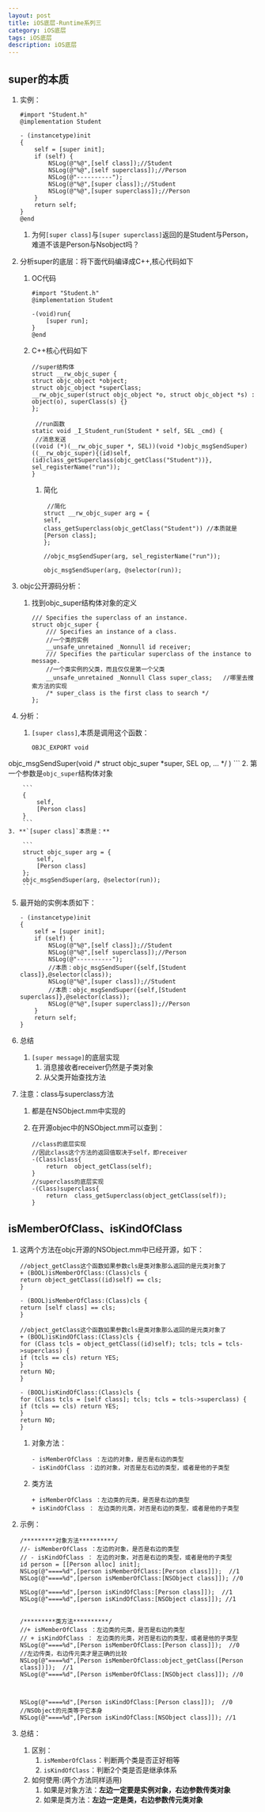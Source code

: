 ```yaml
---
layout: post
title: iOS底层-Runtime系列三
category: iOS底层
tags: iOS底层
description: iOS底层
--- 
```


## super的本质
1. 实例：
    
    ```
    #import "Student.h"
    @implementation Student
    
    - (instancetype)init
    {
        self = [super init];
        if (self) {
            NSLog(@"%@",[self class]);//Student
            NSLog(@"%@",[self superclass]);//Person
            NSLog(@"----------");
            NSLog(@"%@",[super class]);//Student
            NSLog(@"%@",[super superclass]);//Person
        }
        return self;
    }
    @end
    ```
    
    1. 为何`[super class]`与`[super superclass]`返回的是Student与Person，难道不该是Person与Nsobject吗？
2. 分析super的底层：将下面代码编译成C++,核心代码如下
    
    1. OC代码
    
        ```
        #import "Student.h"
        @implementation Student
        
        -(void)run{
            [super run];
        }
        @end
        ```
    2. C++核心代码如下
        
        ```
        //super结构体
        struct __rw_objc_super {
        struct objc_object *object;
        struct objc_object *superClass;
        __rw_objc_super(struct objc_object *o, struct objc_object *s) : object(o), superClass(s) {}
        };
         
         //run函数
        static void _I_Student_run(Student * self, SEL _cmd) {
         //消息发送
        ((void (*)(__rw_objc_super *, SEL))(void *)objc_msgSendSuper)((__rw_objc_super){(id)self, (id)class_getSuperclass(objc_getClass("Student"))}, sel_registerName("run"));
        }
        
        ```
        
        1. 简化
            
            ```
             //简化
            struct __rw_objc_super arg = {
            self,
            class_getSuperclass(objc_getClass("Student")) //本质就是[Person class];
            };
             
            //objc_msgSendSuper(arg, sel_registerName("run"));
             
            objc_msgSendSuper(arg, @selector(run));
            ```
3. objc公开源码分析：
    1. 找到objc_super结构体对象的定义
        
        ```
        /// Specifies the superclass of an instance.
        struct objc_super {
            /// Specifies an instance of a class.
            //一个类的实例
            __unsafe_unretained _Nonnull id receiver;
            /// Specifies the particular superclass of the instance to message.
            //一个类实例的父类，而且仅仅是第一个父类
            __unsafe_unretained _Nonnull Class super_class;   //哪里去搜索方法的实现
            /* super_class is the first class to search */
        };
        ```
4. 分析：
    1. `[super class]`,本质是调用这个函数：
        
        ```
        OBJC_EXPORT void
objc_msgSendSuper(void /* struct objc_super *super, SEL op, ... */ )
        ```
    2. 第一个参数是`objc_super`结构体对象
        
        ```
        {
            self,
            [Person class]
        }
        ```
    3. **`[super class]`本质是：**
        
        ```
        struct objc_super arg = {
            self,
            [Person class]
        };
        objc_msgSendSuper(arg, @selector(run));
        ```
5. 最开始的实例本质如下：
    
    ```
    - (instancetype)init
    {
        self = [super init];
        if (self) {
            NSLog(@"%@",[self class]);//Student
            NSLog(@"%@",[self superclass]);//Person
            NSLog(@"----------");
            //本质：objc_msgSendSuper({self,[Student class]},@selector(class));
            NSLog(@"%@",[super class]);//Student
            //本质：objc_msgSendSuper({self,[Student superclass]},@selector(class));
            NSLog(@"%@",[super superclass]);//Person
        }
        return self;
    }
    ```
6. 总结
    1. `[super message]`的底层实现
        1. 消息接收者receiver仍然是子类对象
        2. 从父类开始查找方法
7. 注意：class与superclass方法
    1. 都是在NSObject.mm中实现的
    2. 在开源objec中的NSObject.mm可以查到：
        
        ```
        //class的底层实现
        //因此class这个方法的返回值取决于self，即receiver
        -(Class)class{
            return  object_getClass(self);
        }
        //superclass的底层实现
        -(Class)superclass{
            return  class_getSuperclass(object_getClass(self));
        }
        ```
        
## isMemberOfClass、isKindOfClass
1. 这两个方法在objc开源的NSObject.mm中已经开源，如下：
    
    ```
    //object_getClass这个函数如果参数cls是类对象那么返回的是元类对象了
    + (BOOL)isMemberOfClass:(Class)cls {
    return object_getClass((id)self) == cls;
    }
     
    - (BOOL)isMemberOfClass:(Class)cls {
    return [self class] == cls;
    }
     
    //object_getClass这个函数如果参数cls是类对象那么返回的是元类对象了
    + (BOOL)isKindOfClass:(Class)cls {
    for (Class tcls = object_getClass((id)self); tcls; tcls = tcls->superclass) {
    if (tcls == cls) return YES;
    }
    return NO;
    }
     
    - (BOOL)isKindOfClass:(Class)cls {
    for (Class tcls = [self class]; tcls; tcls = tcls->superclass) {
    if (tcls == cls) return YES;
    }
    return NO;
    }
    ```
    
    1. 对象方法：
        
        ```
        - isMemberOfClass ：左边的对象，是否是右边的类型
        - isKindOfClass ：边的对象，对否是左右边的类型，或者是他的子类型 
        ```
    2. 类方法
        
        ```
        + isMemberOfClass ：左边类的元类，是否是右边的类型
        + isKindOfClass ： 左边类的元类，对否是右边的类型，或者是他的子类型
        ```
2. 示例：
        
    ```
    /*********对象方法**********/
    //- isMemberOfClass ：左边的对象，是否是右边的类型
    // - isKindOfClass ： 左边的对象，对否是右边的类型，或者是他的子类型
    id person = [[Person alloc] init];
    NSLog(@"====%d",[person isMemberOfClass:[Person class]]);  //1
    NSLog(@"====%d",[person isMemberOfClass:[NSObject class]]); //0
    
    NSLog(@"====%d",[person isKindOfClass:[Person class]]);  //1
    NSLog(@"====%d",[person isKindOfClass:[NSObject class]]); //1
    
    
    /*********类方法**********/
    //+ isMemberOfClass ：左边类的元类，是否是右边的类型
    // + isKindOfClass ： 左边类的元类，对否是右边的类型，或者是他的子类型
    NSLog(@"====%d",[Person isMemberOfClass:[Person class]]);  //0
    //左边传类，右边传元类才是正确的比较
    NSLog(@"====%d",[Person isMemberOfClass:object_getClass([Person class])]);  //1
    NSLog(@"====%d",[Person isMemberOfClass:[NSObject class]]); //0
    
    
    
    NSLog(@"====%d",[Person isKindOfClass:[Person class]]);  //0
    //NSObject的元类等于它本身
    NSLog(@"====%d",[Person isKindOfClass:[NSObject class]]); //1
    ```
3. 总结：
    1. 区别：
        1. `isMemberOfClass`：判断两个类是否正好相等
        2. `isKindOfClass`：判断2个类是否是继承体系
    3. 如何使用:(两个方法同样适用)
        1. 如果是对象方法：**左边一定要是实例对象，右边参数传类对象**
        2. 如果是类方法：**左边一定是类，右边参数传元类对象**


